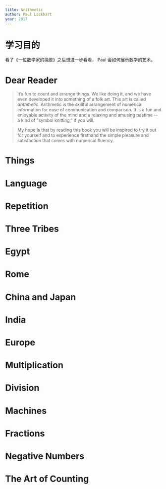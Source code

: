 ```yaml
---
title: Arithmetic
author: Paul Lockhart
year: 2017
---
```


# 学习目的

看了《一位数学家的挽歌》之后想进一步看看，
Paul 会如何展示数学的艺术。

# Dear Reader

> It’s fun to count and arrange things. We like doing it, and we have
> even developed it into something of a folk art. This art is called
> _arithmetic_. Arithmetic is the skillful arrangement of numerical
> information for ease of communication and comparison.  It is a fun
> and enjoyable activity of the mind and a relaxing and amusing
> pastime -- a kind of "symbol knitting," if you will.

> My hope is that by reading this book you will be inspired to try it
> out for yourself and to experience firsthand the simple pleasure and
> satisfaction that comes with numerical fluency.

# Things
# Language
# Repetition
# Three Tribes
# Egypt
# Rome
# China and Japan
# India
# Europe
# Multiplication
# Division
# Machines
# Fractions
# Negative Numbers
# The Art of Counting
